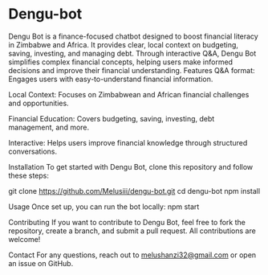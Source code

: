 # Dengu-bot
Dengu Bot is a finance-focused chatbot designed to boost financial literacy in Zimbabwe and Africa. It provides clear, local context on budgeting, saving, investing, and managing debt. Through interactive Q&amp;A, Dengu Bot simplifies complex financial concepts, helping users make informed decisions and improve their financial understanding.
Features
Q&A format: Engages users with easy-to-understand financial information.

Local Context: Focuses on Zimbabwean and African financial challenges and opportunities.

Financial Education: Covers budgeting, saving, investing, debt management, and more.

Interactive: Helps users improve financial knowledge through structured conversations.


Installation
To get started with Dengu Bot, clone this repository and follow these steps:

git clone https://github.com/Melusiii/dengu-bot.git
cd dengu-bot
npm install


Usage
Once set up, you can run the bot locally:
npm start

Contributing
If you want to contribute to Dengu Bot, feel free to fork the repository, create a branch, and submit a pull request. All contributions are welcome!

Contact
For any questions, reach out to melushanzi32@gmail.com or open an issue on GitHub.
